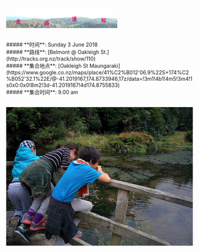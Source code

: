 ![skyline](_images/skyline2.png)

<br/>
##### **时间**: Sunday 3 June 2018
<br/>
##### **路线**: [Belmont @ Oakleigh St.](http://tracks.org.nz/track/show/110)
<br/>
##### **集合地点**: [Oakleigh St Maungaraki](https://www.google.co.nz/maps/place/41%C2%B012'06.9%22S+174%C2%B052'32.1%22E/@-41.2019167,174.8733946,17z/data=!3m1!4b1!4m5!3m4!1s0x0:0x0!8m2!3d-41.2019167!4d174.8755833)
<br/>
##### **集合时间**: 9.00 am 

<br/>
<br/>


![belmont_dam3](_images/belmont_dam3.jpg)
